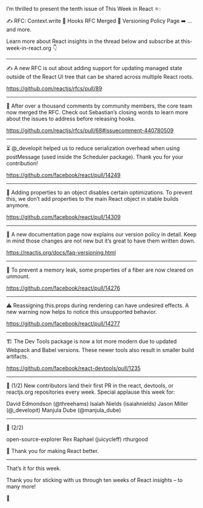 I’m thrilled to present the tenth issue of This Week in React ⚛️:

✍️ RFC: Context.write
📌 Hooks RFC Merged
📝 Versioning Policy Page
➡️ ... and more.

Learn more about React insights in the thread below and subscribe at this-week-in-react.org 👇

---

✍️ A new RFC is out about adding support for updating managed state outside of the React UI tree that can be shared across multiple React roots.

https://github.com/reactjs/rfcs/pull/89

---

📌 After over a thousand comments by community members, the core team now merged the RFC. Check out Sebastian’s closing words to learn more about the issues to address before releasing hooks.

https://github.com/reactjs/rfcs/pull/68#issuecomment-440780509

---

⏳ @_developit helped us to reduce serialization overhead when using postMessage (used inside the Scheduler package). Thank you for your contribution!

https://github.com/facebook/react/pull/14249

---

🐢 Adding properties to an object disables certain optimizations. To prevent this, we don’t add properties to the main React object in stable builds anymore.

https://github.com/facebook/react/pull/14309

---

📝 A new documentation page now explains our version policy in detail. Keep in mind those changes are not new but it’s great to have them written down.

https://reactjs.org/docs/faq-versioning.html

---

🚿 To prevent a memory leak, some properties of a fiber are now cleared on unmount.

https://github.com/facebook/react/pull/14276

---

⚠️ Reassigning this.props during rendering can have undesired effects. A new warning now helps to notice this unsupported behavior.

https://github.com/facebook/react/pull/14277

---

🏗 The Dev Tools package is now a lot more modern due to updated Webpack and Babel versions. These newer tools also result in smaller build artifacts.

https://github.com/facebook/react-devtools/pull/1235

---

👏 (1/2) New contributors land their first PR in the react, devtools, or reactjs.org repositories every week. Special applause this week for:

David Edmondson (@threehams)
Isaiah Nields (isaiahnields)
Jason Miller (@_developit)
Manjula Dube (@manjula_dube)

---

👏 (2/2)

open-source-explorer
Rex Raphael (juicycleff)
rthurgood

🙌 Thank you for making React better.

---

That’s it for this week.

Thank you for sticking with us through ten weeks of React insights – to many more!

👋
